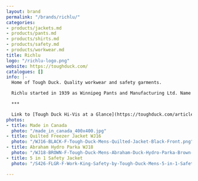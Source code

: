 ```yaml
---
layout: brand
permalink: "/brands/richlu/"
categories:
- products/jackets.md
- products/pants.md
- products/shirts.md
- products/safety.md
- products/workwear.md
title: Richlu
logo: "/richlu-logo.png"
website: https://toughduck.com/
catalogues: []
info: |-
  Home of Tough Duck. Quality workwear and safety garments.

  Richlu started in 1939 as Winnipeg Pants and Manufacturing Ltd. Name was changed to Richlu in 1960.

  ***

  Link to [Tough Duck Hi-Vis at a Glance](https://toughduck.com/articles/hi-vis-at-a-glance/)
photos:
- title: Made in Canada
  photo: "/made_in_canada_400x400.jpg"
- title: Quilted Freezer Jacket WJ16
  photo: "/WJ16-BLACK-F-Tough-Duck-Mens-Quilted-Jacket-Black-Front.png"
- title: Abraham Hydro Parka WJ18
  photo: "/WJ18-BROWN-F-Tough-Duck-Mens-Abraham-Duck-Hydro-Parka-Brown-Front.png"
- title: 5 in 1 Safety Jacket
  photo: "/S426-FLGR-F-Work-King-Safety-by-Tough-Duck-Mens-5-in-1-Safety-Jacket-Fluorescent-Green-Front.png"

---
```

